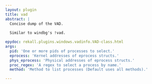 ```yaml
---
layout: plugin
title: vad
abstract: |
  Concise dump of the VAD.
  
  Similar to windbg's !vad.

epydoc: rekall.plugins.windows.vadinfo.VAD-class.html
args:
  pid: 'One or more pids of processes to select.'
  eprocess: 'Kernel addresses of eprocess structs.'
  phys_eprocess: 'Physical addresses of eprocess structs.'
  proc_regex: 'A regex to select a process by name.'
  method: 'Method to list processes (Default uses all methods).'

---
```


